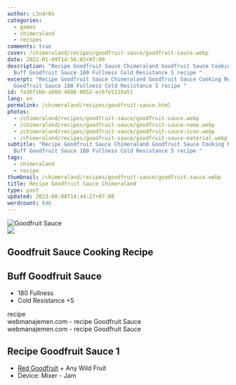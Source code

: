 ```yaml
---
author: L3n4r0x
categories:
  - games
  - chimeraland
  - recipes
comments: true
cover: /chimeraland/recipes/goodfruit-sauce/goodfruit-sauce.webp
date: 2022-01-09T14:56:03+07:00
description: "Recipe Goodfruit Sauce Chimeraland Goodfruit Sauce Cooking Recipe
  Buff Goodfruit Sauce 180 Fullness Cold Resistance 5 recipe "
excerpt: "Recipe Goodfruit Sauce Chimeraland Goodfruit Sauce Cooking Recipe Buff
  Goodfruit Sauce 180 Fullness Cold Resistance 5 recipe "
id: fa36f1bb-ab0d-4888-8852-ec6fe5110a51
lang: en
permalink: /chimeraland/recipes/goodfruit-sauce.html
photos:
  - /chimeraland/recipes/goodfruit-sauce/goodfruit-sauce.webp
  - /chimeraland/recipes/goodfruit-sauce/goodfruit-sauce-name.webp
  - /chimeraland/recipes/goodfruit-sauce/goodfruit-sauce-icon.webp
  - /chimeraland/recipes/goodfruit-sauce/goodfruit-sauce-material.webp
subtitle: "Recipe Goodfruit Sauce Chimeraland Goodfruit Sauce Cooking Recipe
  Buff Goodfruit Sauce 180 Fullness Cold Resistance 5 recipe "
tags:
  - chimeraland
  - recipe
thumbnail: /chimeraland/recipes/goodfruit-sauce/goodfruit-sauce.webp
title: Recipe Goodfruit Sauce Chimeraland
type: post
updated: 2023-08-08T14:44:27+07:00
wordcount: 646
---
```


<link
  rel="stylesheet"
  href="https://rawcdn.githack.com/dimaslanjaka/Web-Manajemen/870a349/css/bootstrap-5-3-0-alpha3-wrapper.css"
/>
<section id="bootstrap-wrapper">
  <div data-bs-theme="dark">
    <div class="card mb-2">
      <div class="card-body">
        <div class="row g-0">
          <div class="col-sm-4 position-relative mb-2">
            <img
              src="https://www.webmanajemen.com/chimeraland/recipes/goodfruit-sauce/goodfruit-sauce-material.webp"
              class="card-img fit-cover w-100 h-100"
              alt="Goodfruit Sauce"
              data-fancybox="true"
            />
          </div>
          <div class="col-sm-8 mb-2">
            <div class="card-body">
              <div class="d-flex flex-row align-items-center mb-3">
                <img
                  class="d-inline-block me-2"
                  src="https://www.webmanajemen.com/chimeraland/recipes/goodfruit-sauce/goodfruit-sauce-icon.webp"
                  width="auto"
                  height="auto"
                  style="vertical-align: middle"
                />
                <h2 class="fs-5">Goodfruit Sauce Cooking Recipe</h2>
              </div>
              <h2 class="card-title fs-5">Buff Goodfruit Sauce</h2>
              <div class="card-text">
                <ul>
                  <li>180 Fullness</li>
                  <li>Cold Resistance +5</li>
                </ul>
              </div>
              <span class="badge rounded-pill">recipe</span>
            </div>
            <div class="card-footer text-end text-muted mt-auto">
              webmanajemen.com - recipe Goodfruit Sauce
            </div>
          </div>
        </div>
      </div>
      <div class="card-footer text-end text-muted">
        webmanajemen.com - recipe Goodfruit Sauce
      </div>
    </div>
    <div class="row mb-2">
      <div class="col-12 col-lg-6 recipe-item mb-2">
        <div class="card">
          <div class="card-body">
            <h2 class="card-title fs-5">Recipe Goodfruit Sauce 1</h2>
            <div class="card-text">
              <ul>
                <li>
                  <a
                    class="text-decoration-none text-primary"
                    href="/chimeraland/materials/red-goodfruit.html"
                    >Red Goodfruit</a
                  ><span> + </span>Any Wild Fruit
                </li>
                <li>Device: Mixer - Jam</li>
              </ul>
            </div>
          </div>
        </div>
      </div>
    </div>
  </div>
</section>